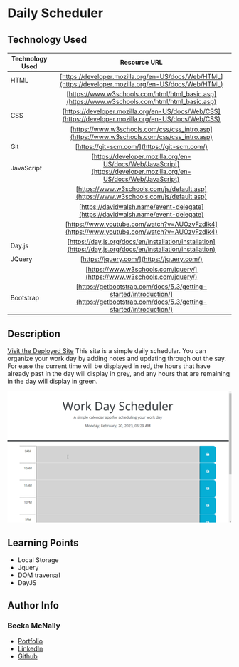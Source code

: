 # Daily Scheduler

## Technology Used 

| Technology Used         | Resource URL           | 
| ------------- |:-------------:| 
| HTML    | [https://developer.mozilla.org/en-US/docs/Web/HTML](https://developer.mozilla.org/en-US/docs/Web/HTML) |
| | [https://www.w3schools.com/html/html_basic.asp](https://www.w3schools.com/html/html_basic.asp)     | 
| CSS     | [https://developer.mozilla.org/en-US/docs/Web/CSS](https://developer.mozilla.org/en-US/docs/Web/CSS)      |
| | [https://www.w3schools.com/css/css_intro.asp](https://www.w3schools.com/css/css_intro.asp)     |    
| Git | [https://git-scm.com/](https://git-scm.com/)     | 
| JavaScript | [https://developer.mozilla.org/en-US/docs/Web/JavaScript](https://developer.mozilla.org/en-US/docs/Web/JavaScript)     | 
| | [https://www.w3schools.com/js/default.asp](https://www.w3schools.com/js/default.asp)     |   
| | [https://davidwalsh.name/event-delegate](https://davidwalsh.name/event-delegate)     | 
| | [https://www.youtube.com/watch?v=AUOzvFzdIk4](https://www.youtube.com/watch?v=AUOzvFzdIk4)     | 
| Day.js    | [https://day.js.org/docs/en/installation/installation](https://day.js.org/docs/en/installation/installation) |  
| JQuery    | [https://jquery.com/](https://jquery.com/) |
| | [https://www.w3schools.com/jquery/](https://www.w3schools.com/jquery/)     |  
| Bootstrap    | [https://getbootstrap.com/docs/5.3/getting-started/introduction/](https://getbootstrap.com/docs/5.3/getting-started/introduction/) | 


## Description 

[Visit the Deployed Site](https://beckamcnally.github.io/scheduler/)
This site is a simple daily schedular. You can organize your work day by adding notes and updating through out the say. For ease the current time will be displayed in red, the hours that have already past in the day will display in grey, and any hours that are remaining in the day will display in green.


![Site Landing Page](./assets/images/readmegif.gif)


## Learning Points 

* Local Storage
* Jquery
* DOM traversal
* DayJS

## Author Info


### Becka McNally


* [Portfolio](https://beckamcnally.github.io/beckamcnally/)
* [LinkedIn](https://www.linkedin.com/in/becka-mcnally-21520670/)
* [Github](https://github.com/beckamcnally)



